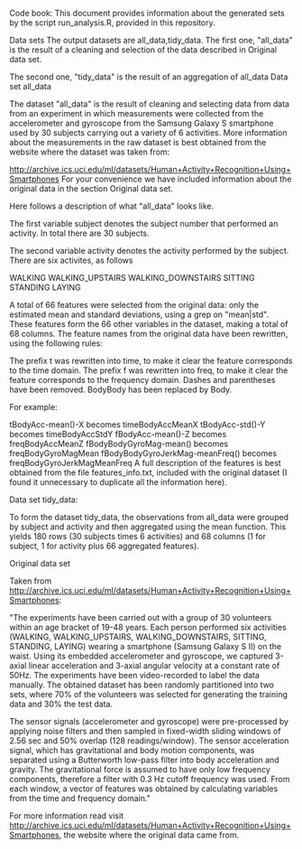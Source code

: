 Code book:
This document provides information about the generated sets by the script run_analysis.R, provided in this repository.

Data sets
The output datasets are all_data,tidy_data. The first one, "all_data" is the result of a cleaning and selection of the data described in Original data set. 

The second one, "tidy_data" is the result of an aggregation of all_data
Data set all_data

The dataset "all_data" is the result of cleaning and selecting data from data from an experiment in which measurements were collected from the accelerometer and gyroscope from the Samsung Galaxy S smartphone used by 30 subjects carrying out a variety of 6 activities. More information about the measurements in the raw dataset is best obtained from the website where the dataset was taken from:

http://archive.ics.uci.edu/ml/datasets/Human+Activity+Recognition+Using+Smartphones For your convenience we have included information about the original data in the section Original data set.

Here follows a description of what "all_data" looks like.

The first variable subject denotes the subject number that performed an activity. In total there are 30 subjects.

The second variable activity denotes the activity performed by the subject. There are six activites, as follows

WALKING
WALKING_UPSTAIRS
WALKING_DOWNSTAIRS
SITTING
STANDING
LAYING

A total of 66 features were selected from the original data: only the estimated mean and standard deviations, using a grep on "mean|std". 
These features form the 66 other variables in the dataset, making a total of 68 columns. The feature names from the original data have been rewritten, using the following rules:

The prefix t was rewritten into time, to make it clear the feature corresponds to the time domain.
The prefix f was rewritten into freq, to make it clear the feature corresponds to the frequency domain.
Dashes and parentheses have been removed.
BodyBody has been replaced by Body.

For example:

tBodyAcc-mean()-X becomes timeBodyAccMeanX
tBodyAcc-std()-Y becomes timeBodyAccStdY
fBodyAcc-mean()-Z becomes freqBodyAccMeanZ
fBodyBodyGyroMag-mean() becomes freqBodyGyroMagMean
fBodyBodyGyroJerkMag-meanFreq() becomes freqBodyGyroJerkMagMeanFreq
A full description of the features is best obtained from the file features_info.txt, included with the original dataset (I found it unnecessary to duplicate all the information here).

Data set tidy_data:


To form the dataset tidy_data, the observations from all_data were grouped by subject and activity and then aggregated using the mean function. This yields 180 rows (30 subjects times 6 activities) and 68 columns (1 for subject, 1 for activity plus 66 aggregated features).

Original data set

Taken from http://archive.ics.uci.edu/ml/datasets/Human+Activity+Recognition+Using+Smartphones:

"The experiments have been carried out with a group of 30 volunteers within an age bracket of 19-48 years. Each person performed six activities (WALKING, WALKING_UPSTAIRS, WALKING_DOWNSTAIRS, SITTING, STANDING, LAYING) wearing a smartphone (Samsung Galaxy S II) on the waist. Using its embedded accelerometer and gyroscope, we captured 3-axial linear acceleration and 3-axial angular velocity at a constant rate of 50Hz. The experiments have been video-recorded to label the data manually. The obtained dataset has been randomly partitioned into two sets, where 70% of the volunteers was selected for generating the training data and 30% the test data.

The sensor signals (accelerometer and gyroscope) were pre-processed by applying noise filters and then sampled in fixed-width sliding windows of 2.56 sec and 50% overlap (128 readings/window). The sensor acceleration signal, which has gravitational and body motion components, was separated using a Butterworth low-pass filter into body acceleration and gravity. The gravitational force is assumed to have only low frequency components, therefore a filter with 0.3 Hz cutoff frequency was used. From each window, a vector of features was obtained by calculating variables from the time and frequency domain."

For more information read visit http://archive.ics.uci.edu/ml/datasets/Human+Activity+Recognition+Using+Smartphones, the website where the original data came from.
